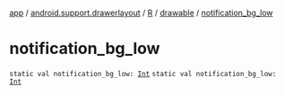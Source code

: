 [app](../../../index.md) / [android.support.drawerlayout](../../index.md) / [R](../index.md) / [drawable](index.md) / [notification_bg_low](./notification_bg_low.md)

# notification_bg_low

`static val notification_bg_low: `[`Int`](https://kotlinlang.org/api/latest/jvm/stdlib/kotlin/-int/index.html)
`static val notification_bg_low: `[`Int`](https://kotlinlang.org/api/latest/jvm/stdlib/kotlin/-int/index.html)